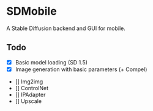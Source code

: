 # SDMobile

A Stable Diffusion backend and GUI for mobile.

## Todo

- [x] Basic model loading (SD 1.5)
- [x] Image generation with basic parameters (+ Compel)
- [] Img2img
- [] ControlNet
- [] IPAdapter
- [] Upscale
